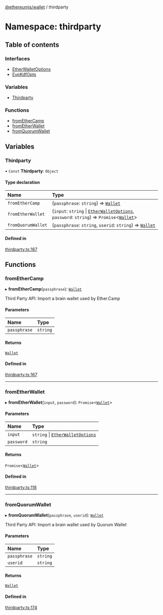 [@ethereumjs/wallet](../README.md) / thirdparty

# Namespace: thirdparty

## Table of contents

### Interfaces

- [EtherWalletOptions](../interfaces/thirdparty.EtherWalletOptions.md)
- [EvpKdfOpts](../interfaces/thirdparty.EvpKdfOpts.md)

### Variables

- [Thirdparty](thirdparty.md#thirdparty)

### Functions

- [fromEtherCamp](thirdparty.md#fromethercamp)
- [fromEtherWallet](thirdparty.md#frometherwallet)
- [fromQuorumWallet](thirdparty.md#fromquorumwallet)

## Variables

### Thirdparty

• `Const` **Thirdparty**: `Object`

#### Type declaration

| Name | Type |
| :------ | :------ |
| `fromEtherCamp` | (`passphrase`: `string`) => [`Wallet`](../classes/Wallet.md) |
| `fromEtherWallet` | (`input`: `string` \| [`EtherWalletOptions`](../interfaces/thirdparty.EtherWalletOptions.md), `password`: `string`) => `Promise`<[`Wallet`](../classes/Wallet.md)\> |
| `fromQuorumWallet` | (`passphrase`: `string`, `userid`: `string`) => [`Wallet`](../classes/Wallet.md) |

#### Defined in

[thirdparty.ts:187](https://github.com/ethereumjs/ethereumjs-monorepo/blob/master/packages/wallet/src/thirdparty.ts#L187)

## Functions

### fromEtherCamp

▸ **fromEtherCamp**(`passphrase`): [`Wallet`](../classes/Wallet.md)

Third Party API: Import a brain wallet used by Ether.Camp

#### Parameters

| Name | Type |
| :------ | :------ |
| `passphrase` | `string` |

#### Returns

[`Wallet`](../classes/Wallet.md)

#### Defined in

[thirdparty.ts:167](https://github.com/ethereumjs/ethereumjs-monorepo/blob/master/packages/wallet/src/thirdparty.ts#L167)

___

### fromEtherWallet

▸ **fromEtherWallet**(`input`, `password`): `Promise`<[`Wallet`](../classes/Wallet.md)\>

#### Parameters

| Name | Type |
| :------ | :------ |
| `input` | `string` \| [`EtherWalletOptions`](../interfaces/thirdparty.EtherWalletOptions.md) |
| `password` | `string` |

#### Returns

`Promise`<[`Wallet`](../classes/Wallet.md)\>

#### Defined in

[thirdparty.ts:118](https://github.com/ethereumjs/ethereumjs-monorepo/blob/master/packages/wallet/src/thirdparty.ts#L118)

___

### fromQuorumWallet

▸ **fromQuorumWallet**(`passphrase`, `userid`): [`Wallet`](../classes/Wallet.md)

Third Party API: Import a brain wallet used by Quorum Wallet

#### Parameters

| Name | Type |
| :------ | :------ |
| `passphrase` | `string` |
| `userid` | `string` |

#### Returns

[`Wallet`](../classes/Wallet.md)

#### Defined in

[thirdparty.ts:174](https://github.com/ethereumjs/ethereumjs-monorepo/blob/master/packages/wallet/src/thirdparty.ts#L174)
